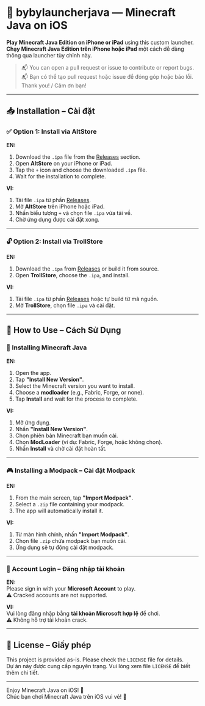 # 📱 bybylauncherjava — Minecraft Java on iOS

**Play Minecraft Java Edition on iPhone or iPad** using this custom launcher.  
**Chạy Minecraft Java Edition trên iPhone hoặc iPad** một cách dễ dàng thông qua launcher tùy chỉnh này.

> 📬 You can open a pull request or issue to contribute or report bugs.  
> 📬 Bạn có thể tạo pull request hoặc issue để đóng góp hoặc báo lỗi.  
> Thank you! / Cảm ơn bạn!

---

## 📥 Installation – Cài đặt

### ✅ Option 1: Install via AltStore  
**EN:**  
1. Download the `.ipa` file from the [Releases](https://github.com/bybylaucherjava/releases) section.  
2. Open **AltStore** on your iPhone or iPad.  
3. Tap the `+` icon and choose the downloaded `.ipa` file.  
4. Wait for the installation to complete.

**VI:**  
1. Tải file `.ipa` từ phần [Releases](https://github.com/bybylaucherjava/releases).  
2. Mở **AltStore** trên iPhone hoặc iPad.  
3. Nhấn biểu tượng `+` và chọn file `.ipa` vừa tải về.  
4. Chờ ứng dụng được cài đặt xong.

---

### 🔓 Option 2: Install via TrollStore  
**EN:**  
1. Download the `.ipa` from [Releases](https://github.com/bybylaucherjava/releases) or build it from source.  
2. Open **TrollStore**, choose the `.ipa`, and install.

**VI:**  
1. Tải file `.ipa` từ phần [Releases](https://github.com/bybylaucherjava/releases) hoặc tự build từ mã nguồn.  
2. Mở **TrollStore**, chọn file `.ipa` và cài đặt.

---

## 🚀 How to Use – Cách Sử Dụng

### 🧱 Installing Minecraft Java  
**EN:**  
1. Open the app.  
2. Tap **"Install New Version"**.  
3. Select the Minecraft version you want to install.  
4. Choose a **modloader** (e.g., Fabric, Forge, or none).  
5. Tap **Install** and wait for the process to complete.

**VI:**  
1. Mở ứng dụng.  
2. Nhấn **"Install New Version"**.  
3. Chọn phiên bản Minecraft bạn muốn cài.  
4. Chọn **ModLoader** (ví dụ: Fabric, Forge, hoặc không chọn).  
5. Nhấn **Install** và chờ cài đặt hoàn tất.

---

### 🎮 Installing a Modpack – Cài đặt Modpack  
**EN:**  
1. From the main screen, tap **"Import Modpack"**.  
2. Select a `.zip` file containing your modpack.  
3. The app will automatically install it.

**VI:**  
1. Từ màn hình chính, nhấn **"Import Modpack"**.  
2. Chọn file `.zip` chứa modpack bạn muốn cài.  
3. Ứng dụng sẽ tự động cài đặt modpack.

---

### 🔐 Account Login – Đăng nhập tài khoản  
**EN:**  
Please sign in with your **Microsoft Account** to play.  
⚠️ Cracked accounts are not supported.

**VI:**  
Vui lòng đăng nhập bằng **tài khoản Microsoft hợp lệ** để chơi.  
⚠️ Không hỗ trợ tài khoản crack.

---

## 💬 License – Giấy phép

This project is provided as-is. Please check the `LICENSE` file for details.  
Dự án này được cung cấp nguyên trạng. Vui lòng xem file `LICENSE` để biết thêm chi tiết.

---

Enjoy Minecraft Java on iOS! 🎉  
Chúc bạn chơi Minecraft Java trên iOS vui vẻ! 🎉
